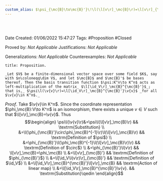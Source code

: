 ```yaml
---
custom_alias: $\psi_{\mc{B}\to\mc{B}'}\!\l(\l[v\r]_\mc{B}\r)=\l[v\r]_{\mc{B}'}=Q_{\mc{B}\to\mc{B}'}\l[v\r]_\mc{B}$
---
```


<br />
<br />

Date Created: 01/06/2022 15:47:27
Tags: #Proposition #Closed

Proved by: _Not Applicable_
Justifications: _Not Applicable_

Generalizations: _Not Applicable_
Counterexamples: _Not Applicable_

``` ad-Proposition
title: Proposition.

_Let $V$ be a finite-dimensional vector space over some field $K$, say with $n\coloneqq\dim V$, and let $\mc{B}$ and $\mc{B}'$ be bases thereof. Then the basis transition function $\psi:K^n\to K^n$ acts as left-multiplication of the matrix_ $\l[\id_V\r]_\mc{B}^{\mc{B}'}$_; that is,_ $\psi\l(\v{v}\r)=\l[\id_V\r]_\mc{B}^{\mc{B}'}\v{v}$ _for all $\v{v}\in K^n$._

```

_Proof_. Take $\v{v}\in K^n$. Since the coordinate representation $\phi_\mc{B}:V\to K^n$ is an isomorphism, there exists a unique $v\in V$ such that $\l[v\r]_\mc{B}=\v{v}$. Thus
$$\begin{align}
    \psi\l(\v{v}\r)&=\psi\l(\l[v\r]_\mc{B}\r) && \textrm{Substitution} \\
    &=\l(\phi_{\mc{B}'}\circ\phi_\mc{B}^{-1}\r)\l(\l[v\r]_\mc{B}\r) && \textrm{Definition of $\psi$} \\
    &=\phi_{\mc{B}'}\l(\phi_\mc{B}^{-1}\l(\l[v\r]_\mc{B}\r)\r) && \textrm{Definition of $\circ$} \\
    &=\phi_{\mc{B}'}\l(v\r) && \l[v\r]_\mc{B}=\phi_\mc{B} \\
    &=\l[v\r]_{\mc{B}'} && \textrm{Definition of $\phi_{\mc{B}'}$} \\
    &=\l[\id_V\l(v\r)\r]_{\mc{B}'} && \textrm{Definition of $\id_V$} \\
    &=\l[\id_V\r]_\mc{B}^{\mc{B}'}\l[v\r]_\mc{B} && \textrm{Action of linear map} \\
    &=\l[\id_V\r]_\mc{B}^{\mc{B}'}\v{v}. && \textrm{Substitution}\qedin
\end{align}$$
